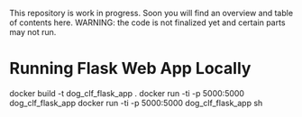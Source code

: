 This repository is work in progress. Soon you will find an overview and table of contents here. 
WARNING: the code is not finalized yet and certain parts may not run.

# Running Flask Web App Locally
docker build -t dog_clf_flask_app .
docker run -ti -p 5000:5000 dog_clf_flask_app
docker run -ti -p 5000:5000 dog_clf_flask_app sh